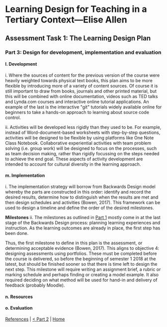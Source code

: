 # Learning Design for Teaching in a Tertiary Context—Elise Allen
## Assessment Task 1: The Learning Design Plan

### Part 3: Design for development, implementation and evaluation

#### l. Development
i. Where the sources of content for the previous version of the course were heavily weighted towards physical text books, this plan aims to be more flexible by introducing more of a variety of content sources. Of course it is still important to draw from books, journals and other printed material, but this will be combined with online documentation, videos such as TED talks and Lynda.com courses and interactive online tutorial applications. An example of the last is the interactive "git" tutorials widely available online for beginners to take a hands-on approach to learning about source code control.

ii. Activities will be developed less rigidly than they used to be. For example, instead of Word-document-based worksheets with step-by-step questions, activities will be designed to be flexible by using platforms like One Note Class Notebook. Collaborative experiential activities with team problem solving (i.e. group work) will be designed to focus on the processes, such as team decision making, rather than rigidly focussing on the steps needed to achieve the end goal. These aspects of activity development are intended to account for cultural diversity in the learning approach.

#### m. Implementation
i. The implementation strategy will borrow from Backwards Design model whereby the parts are constructed in this order: identify and record the desired results, determine how to distinguish when the results are met and then design schedules and activities (Bowen, 2017). This framework can be used to design a timeline and define the order of the desired milestones.

**Milestones**
ii. The milestones as outlined in [Part 1](learning-design-plan-1.html) mostly come in at the last stage of the Backwards Design process: planning learning experiences and instruction. As the learning outcomes are already in place, the first step has been done. 

Thus, the first milestone to define in this plan is the assessment, or determining acceptable evidence (Bowen, 2017). This aligns to objective 4: designing assessments using portfolios. These must be completed before the course is delivered, so before the beginning of semester 1 2018 at the latest, but should be finished sooner so that there is time left to design the next step. This milestone will require writing an assignment brief, a rubric or marking schedule and perhaps finding or creating a model example. It also required deciding on what method will be used for hand-in and delivery of feedback (probably Moodle).



#### n. Resources

#### o. Evaluation

[References](ref.md) | [< Part 2](learning-design-plan-2.html) | [Home](index.html)